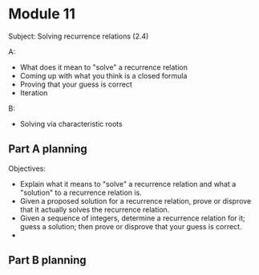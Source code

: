 # Module 11

Subject: Solving recurrence relations (2.4) 

A: 

- What does it mean to "solve" a recurrence relation 
- Coming up with what you think is a closed formula
- Proving that your guess is correct 
- Iteration 

B: 

- Solving via characteristic roots 


## Part A planning

Objectives: 

- Explain what it means to "solve" a recurrence relation and what a "solution" to a recurrence relation is. 
- Given a proposed solution for a recurrence relation, prove or disprove that it actually solves the recurrence relation. 
- Given a sequence of integers, determine a recurrence relation for it; guess a solution; then prove or disprove that your guess is correct. 
- 


## Part B planning
<!--stackedit_data:
eyJoaXN0b3J5IjpbLTEzNjM1MTYyNTJdfQ==
-->